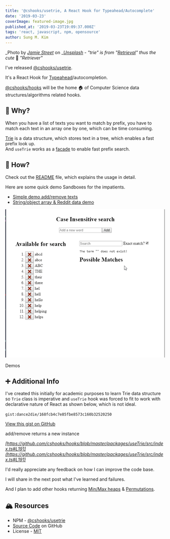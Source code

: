 ```yaml
---
title: '@cshooks/usetrie, A React Hook for Typeahead/Autocomplete'
date: '2019-03-23'
coverImage: featured-image.jpg
published_at: '2019-03-23T19:09:37.000Z'
tags: 'react, javascript, npm, opensource'
author: Sung M. Kim
---
```


_Photo by _[_Jamie Street_](https://unsplash.com/photos/MoDcnVRN5JU?utm_source=unsplash&utm_medium=referral&utm_content=creditCopyText)_ on _[_Unsplash_](https://unsplash.com/search/photos/retriever?utm_source=unsplash&utm_medium=referral&utm_content=creditCopyText) _- "trie" is from "[Retrieval](https://en.wikipedia.org/wiki/Trie#History_and_etymology)" thus the cute_ 🐶 _"Retriever"_

I've released [@cshooks/usetrie](https://www.npmjs.com/package/@cshooks/usetrie).

It's a React Hook for [Typeahead](https://en.wikipedia.org/wiki/Typeahead)/autocompletion.

[@cshooks/hooks](https://github.com/cshooks/hooks) will be the home 🏠 of Computer Science data structures/algorithms related hooks.

## 🤔 Why?

When you have a list of texts you want to match by prefix, you have to match each text in an array one by one, which can be time consuming.

[Trie](https://en.wikipedia.org/wiki/Trie) is a data structure, which stores text in a tree, which enables a fast prefix look up.  
And `useTrie` works as a [facade](https://en.wikipedia.org/wiki/Facade_pattern) to enable fast prefix search.

## 🔧 How?

Check out the [README](https://github.com/cshooks/hooks/blob/master/packages/useTrie/README.md) file, which explains the usage in detail.

Here are some quick demo Sandboxes for the impatients.

- [Simple demo add/remove texts](https://codesandbox.io/s/3jzy58wqq)
- [String/object array & Reddit data demo](https://codesandbox.io/s/zz2mxlxzp)

![](./images/2019-03-23_13-44-52.gif)

Demos

## ➕ Additional Info

I've created this initially for academic purposes to learn Trie data structure so `Trie` class is imperative and `useTrie` hook was forced to fit to work with declarative nature of React as shown below, which is not ideal.

``gist:dance2die/168fcb4c7e85fbe8573c160b32520250``

<a href="https://gist.github.com/dance2die/168fcb4c7e85fbe8573c160b32520250">View this gist on GitHub</a>

add/remove returns a new instance

_[https://github.com/cshooks/hooks/blob/master/packages/useTrie/src/index.ts#L191](https://github.com/cshooks/hooks/blob/master/packages/useTrie/src/index.ts#L191)_

I'd really appreciate any feedback on how I can improve the code base.

I will share in the next post what I've learned and failures.

And I plan to add other hooks returning [Min/Max heaps](https://github.com/cshooks/hooks/projects/1) & [Permutations](https://github.com/cshooks/hooks/projects/2).

## 🏔 Resources

- NPM - [@cshooks/usetrie](https://www.npmjs.com/package/@cshooks/usetrie)
- [Source Code](https://github.com/cshooks/hooks/tree/master/packages/useTrie) on GitHub
- License - [MIT](https://github.com/cshooks/hooks/blob/master/packages/useTrie/LICENSE)

